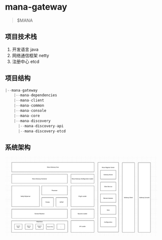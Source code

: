 # mana-gateway
> $MANA


## 项目技术栈
1. 开发语言
    java
2. 网络通信框架
    netty
3. 注册中心
    etcd


## 项目结构

```java
|--mana-gateway
    |--mana-dependencies
    |--mana-client
    |--mana-common
    |--mana-console
    |--mana-core
    |--mana-discovery 
      |--mana-discovery-api
      |--mana-discovery-etcd
```


## 系统架构

![image-20211226225309588](docs/系统架构.png)

